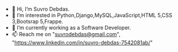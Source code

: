 - 👋 Hi, I’m Suvro Debdas.
- 👀 I’m interested in Python,Django,MySQL,JavaScript,HTML 5,CSS 3,Bootsrap 5,Frappe.
- 🌱 I’m currently working as a Software Developer.
- 📫 Reach me on "suvrodebdas@gmail.com", "https://www.linkedin.com/in/suvro-debdas-7542081ab/"
